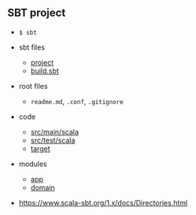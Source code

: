 ## SBT project

- `$ sbt`
- sbt files
  - [project](../project)
  - [build.sbt](../build.sbt)
- root files
  - `readme.md`, `.conf`, `.gitignore`
- code
  - [src/main/scala](../src/main/scala)
  - [src/test/scala](../src/test/scala)
  - [target](../target)
- modules
  - [app](../app/src/main/scala)
  - [domain](../domain)

- https://www.scala-sbt.org/1.x/docs/Directories.html
